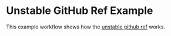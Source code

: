 # Unstable GitHub Ref Example

This example workflow shows how the [unstable github ref](https://docs.proaction.io) works.

